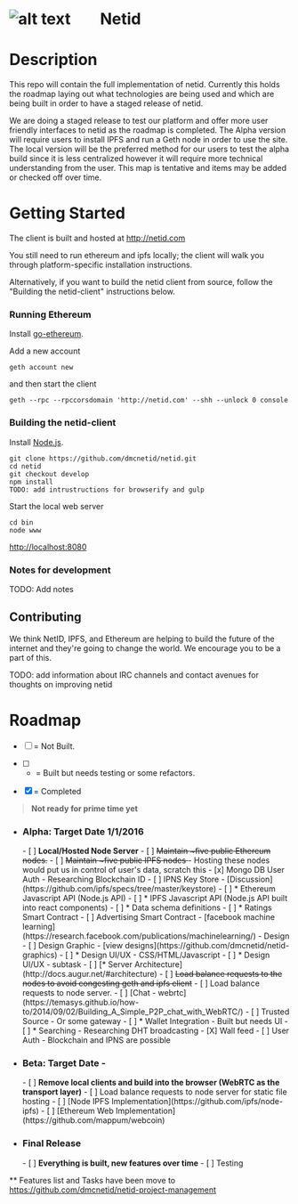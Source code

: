 ![alt text](http://cdn.mysitemyway.com/etc-mysitemyway/icons/legacy-previews/icons-256/magic-marker-icons-symbols-shapes/116319-magic-marker-icon-symbols-shapes-shapes-hexagon.png "test") &nbsp;&nbsp;&nbsp;&nbsp;&nbsp;&nbsp;&nbsp;Netid
=========

# Description

This repo will contain the full implementation of netid. Currently this holds the roadmap laying out what technologies are being used and which are being built in order to have a staged release of netid. 

We are doing a staged release to test our platform and offer more user friendly interfaces to netid as the roadmap is completed. The Alpha version will require users to install IPFS and run a Geth node in order to use the site.  The local version will be the preferred method for our users to test the alpha build since it is less centralized however it will require more technical understanding from the user. This map is tentative and items may be added or checked off over time. 

# Getting Started

The client is built and hosted at http://netid.com

You still need to run ethereum and ipfs locally; the client will walk you through platform-specific installation instructions.

Alternatively, if you want to build the netid client from source, follow the "Building the netid-client" instructions below.

### Running Ethereum

Install [go-ethereum](https://github.com/ethereum/go-ethereum/wiki). 

Add a new account 
```
geth account new
``` 
and then start the client 
```
geth --rpc --rpccorsdomain 'http://netid.com' --shh --unlock 0 console
```

### Building the netid-client

Install [Node.js](https://nodejs.org/).

```
git clone https://github.com/dmcnetid/netid.git
cd netid
git checkout develop
npm install
TODO: add intrustructions for browserify and gulp
```

Start the local web server
```
cd bin
node www
```

[http://localhost:8080](http://localhost:8080)

### Notes for development

TODO: Add notes

Contributing
------------

We think NetID, IPFS, and Ethereum are helping to build the future of the internet and they're going to change the world. We encourage you to be a part of this.

TODO: add information about IRC channels and contact avenues for thoughts on improving netid

# Roadmap

- [ ] = Not Built.

- [ ] * = Built but needs testing or some refactors.

- [x] = Completed


> **Not ready for prime time yet**


- <h3><b>Alpha: Target Date 1/1/2016</b></h3>
  - [ ] <b>Local/Hosted Node Server</b>
    - [ ] <strike>Maintain ~five public Ethereum nodes.</strike>
    - [ ] <strike>Maintain ~five public IPFS nodes </strike> - Hosting these nodes would put us in control of user's data, scratch this
    - [x] Mongo DB User Auth - Researching Blockchain ID
    - [ ] IPNS Key Store - [Discussion] (https://github.com/ipfs/specs/tree/master/keystore)
    - [ ] * Ethereum Javascript API (Node.js API)
    - [ ] * IPFS Javascript API (Node.js API built into react components)
    - [ ] * Data schema definitions
    - [ ] * Ratings Smart Contract
    - [ ] Advertising Smart Contract - [facebook machine learning] (https://research.facebook.com/publications/machinelearning/)
    - Design
      - [ ] Design Graphic - [view designs](https://github.com/dmcnetid/netid-graphics)
      - [ ] * Design UI/UX - CSS/HTML/Javascript
        - [ ] * Design UI/UX - subtask
    - [ ] [* Server Architecture] (http://docs.augur.net/#architecture)
      - [ ] <strike>Load balance requests to the nodes to avoid congesting geth and ipfs client</strike>
      - [ ] Load balance requests to node server.
    - [ ] [Chat - webrtc](https://temasys.github.io/how-to/2014/09/02/Building_A_Simple_P2P_chat_with_WebRTC/)
    - [ ] Trusted Source - Or some gateway
    - [ ]	* Wallet Integration - Built but needs UI
    - [ ] * Searching - Researching DHT broadcasting 
    - [X] Wall feed 
    - [ ] User Auth - Blockchain and IPNS are possible
- <h3><b>Beta: Target Date - </b></h3>
  - [ ] <b>Remove local clients and build into the browser (WebRTC as the transport layer)</b>
    - [ ] Load balance requests to node server for static file hosting
    - [ ] [Node IPFS Implementation](https://github.com/ipfs/node-ipfs)
    - [ ] [Ethereum Web Implementation](https://github.com/mappum/webcoin)
- <h3><b>Final Release</b></h3> 
  - [ ] <b>Everything is built, new features over time</b>
    - [ ] Testing

** Features list and Tasks have been move to https://github.com/dmcnetid/netid-project-management 
